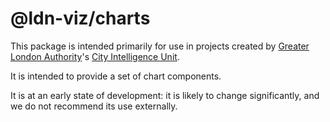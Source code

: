 # @ldn-viz/charts

This package is intended primarily for use in projects created by [Greater London Authority](https://london.gov.uk/)'s [City Intelligence Unit](https://www.london.gov.uk/programmes-strategies/research-and-analysis).

It is intended to provide a set of chart components.

It is at an early state of development: it is likely to change significantly, and we do not recommend its use externally.
